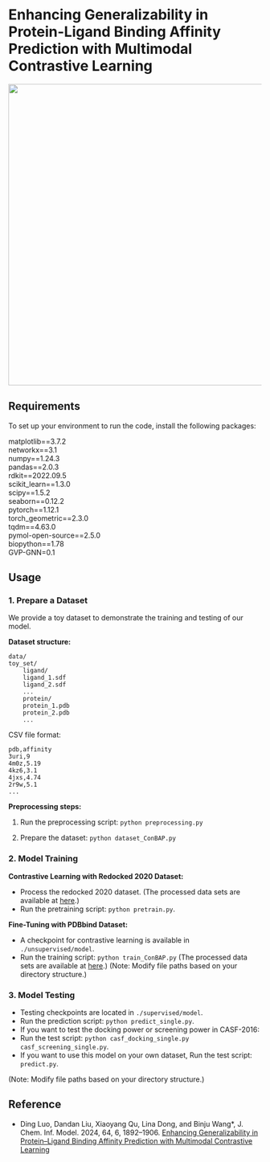 # Enhancing Generalizability in Protein-Ligand Binding Affinity Prediction with Multimodal Contrastive Learning
<div align=center>
<img src='./fig1.jpg' width='600',height="300px">
</div> 

## Requirements

To set up your environment to run the code, install the following packages:

matplotlib==3.7.2  
networkx==3.1  
numpy==1.24.3  
pandas==2.0.3  
rdkit==2022.09.5  
scikit_learn==1.3.0  
scipy==1.5.2  
seaborn==0.12.2  
pytorch==1.12.1  
torch_geometric==2.3.0  
tqdm==4.63.0  
pymol-open-source==2.5.0  
biopython==1.78  
GVP-GNN=0.1
## Usage

### 1. Prepare a Dataset

We provide a toy dataset to demonstrate the training and testing of our model.

**Dataset structure:**
```
data/
toy_set/
    ligand/
    ligand_1.sdf
    ligand_2.sdf
    ...
    protein/
    protein_1.pdb
    protein_2.pdb
    ...
```
CSV file format:
```
pdb,affinity
3uri,9
4m0z,5.19
4kz6,3.1
4jxs,4.74
2r9w,5.1
...
```
**Preprocessing steps:**

1. Run the preprocessing script: `python preprocessing.py`

2. Prepare the dataset: `python dataset_ConBAP.py`


### 2. Model Training

**Contrastive Learning with Redocked 2020 Dataset:**

- Process the redocked 2020 dataset. (The processed data sets are available at [here](https://doi.org/10.5281/zenodo.10532672).)
- Run the pretraining script: `python pretrain.py`.


**Fine-Tuning with PDBbind Dataset:**

- A checkpoint for contrastive learning is available in `./unsupervised/model`.
- Run the training script: `python train_ConBAP.py` (The processed data sets are available at [here](https://doi.org/10.5281/zenodo.10532672).)
(Note: Modify file paths based on your directory structure.)

### 3. Model Testing

- Testing checkpoints are located in `./supervised/model`.
- Run the prediction script: `python predict_single.py`.
- If you want to test the docking power or screening power in CASF-2016:
- Run the test script: `python casf_docking_single.py` `casf_screening_single.py`.
- If you want to use this model on your own dataset, Run the test script: `predict.py`.

(Note: Modify file paths based on your directory structure.)
## Reference
- Ding Luo, Dandan Liu, Xiaoyang Qu, Lina Dong, and Binju Wang*, J. Chem. Inf. Model. 2024, 64, 6, 1892–1906.
[Enhancing Generalizability in Protein–Ligand Binding Affinity Prediction with Multimodal Contrastive Learning](https://doi.org/10.1021/acs.jcim.3c01961)


